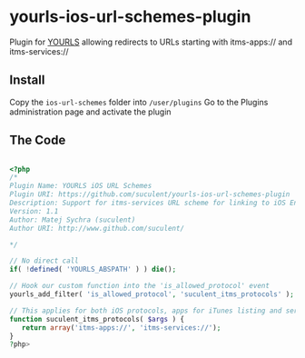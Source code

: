 yourls-ios-url-schemes-plugin
=============================

Plugin for <a href="yourls.org">YOURLS</a> allowing redirects to URLs starting with itms-apps:// and itms-services://

Install
-------

Copy the <code>ios-url-schemes</code> folder into <code>/user/plugins</code>
Go to the Plugins administration page and activate the plugin


The Code
-------

```php

<?php
/*
Plugin Name: YOURLS iOS URL Schemes
Plugin URI: https://github.com/suculent/yourls-ios-url-schemes-plugin
Description: Support for itms-services URL scheme for linking to iOS Enterprise App Installation Manifest
Version: 1.1
Author: Matej Sychra (suculent)
Author URI: http://www.github.com/suculent/
*/

// No direct call
if( !defined( 'YOURLS_ABSPATH' ) ) die();

// Hook our custom function into the 'is_allowed_protocol' event
yourls_add_filter( 'is_allowed_protocol', 'suculent_itms_protocols' );

// This applies for both iOS protocols, apps for iTunes listing and services for installation
function suculent_itms_protocols( $args ) {
   return array('itms-apps://', 'itms-services://');
}
?php>
```